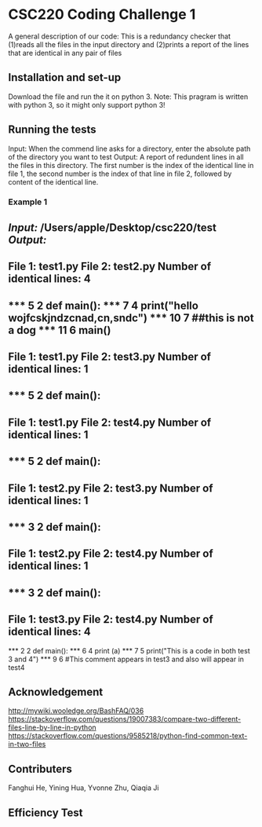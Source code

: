 # CSC220 Coding Challenge 1
A general description of our code:
This is a redundancy checker that (1)reads all the files in the input directory 
and (2)prints a report of the lines that are identical in any pair of files

## Installation and set-up
Download the file and run the it on python 3.
Note: This pragram is written with python 3, so it might only support python 3!

## Running the tests
Input: When the commend line asks for a directory, enter the absolute path of the directory you want to test
Output: A report of redundent lines in all the files in this directory. The first number is the index of the identical line in file 1, the second number is the index of that line in file 2, followed by content of the identical line.

### Example 1 
*Input:* /Users/apple/Desktop/csc220/test
*Output:*
------------------------------
File 1: test1.py
File 2: test2.py
Number of identical lines:  4
------------------------------
***  5 2 def main():
***  7 4 print("hello wojfcskjndzcnad,cn,sndc")
***  10 7 ##this is not a dog
***  11 6 main()
------------------------------
File 1: test1.py
File 2: test3.py
Number of identical lines:  1
------------------------------
***  5 2 def main():
------------------------------
File 1: test1.py
File 2: test4.py
Number of identical lines:  1
------------------------------
***  5 2 def main():
------------------------------
File 1: test2.py
File 2: test3.py
Number of identical lines:  1
------------------------------
***  3 2 def main():
------------------------------
File 1: test2.py
File 2: test4.py
Number of identical lines:  1
------------------------------
***  3 2 def main():
------------------------------
File 1: test3.py
File 2: test4.py
Number of identical lines:  4
------------------------------
***  2 2 def main():
***  6 4 print (a)
***  7 5 print("This is a code in both test 3 and 4")
***  9 6 #This comment appears in test3 and also will appear in test4

## Acknowledgement
http://mywiki.wooledge.org/BashFAQ/036
https://stackoverflow.com/questions/19007383/compare-two-different-files-line-by-line-in-python
https://stackoverflow.com/questions/9585218/python-find-common-text-in-two-files

## Contributers
Fanghui He, Yining Hua, Yvonne Zhu, Qiaqia Ji

## Efficiency Test
